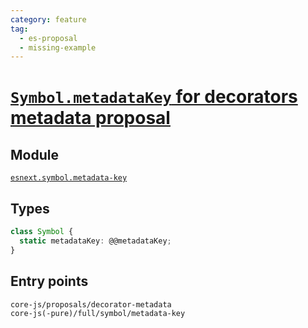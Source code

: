 ```yaml
---
category: feature
tag:
  - es-proposal
  - missing-example
---
```


# [`Symbol.metadataKey` for decorators metadata proposal](https://github.com/tc39/proposal-decorator-metadata)

## Module

[`esnext.symbol.metadata-key`](https://github.com/zloirock/core-js/blob/master/packages/core-js/modules/esnext.symbol.metadata-key.js)

## Types

```ts
class Symbol {
  static metadataKey: @@metadataKey;
}
```

## Entry points

```
core-js/proposals/decorator-metadata
core-js(-pure)/full/symbol/metadata-key
```
